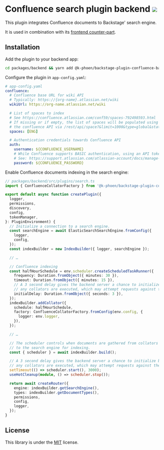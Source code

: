 # Confluence search plugin backend [![](https://img.shields.io/npm/v/@k-phoen/backstage-plugin-confluence-backend.svg)](https://www.npmjs.com/package/@k-phoen/backstage-plugin-confluence-backend)

This plugin integrates Confluence documents to Backstage' search engine.

It is used in combination with its [frontend counter-part](../search-confluence/).

## Installation

Add the plugin to your backend app:

```bash
cd packages/backend && yarn add @k-phoen/backstage-plugin-confluence-backend
```

Configure the plugin in `app-config.yaml`:

```yaml
# app-config.yaml
confluence:
  # Confluence base URL for wiki API
  # Typically: https://{org-name}.atlassian.net/wiki
  wikiUrl: https://org-name.atlassian.net/wiki

  # List of spaces to index
  # See https://confluence.atlassian.com/conf59/spaces-792498593.html
  # If missing or if empty, the list of spaces will be populated using
  # the confluence API via /rest/api/space?&limit=1000&type=global&status=current
  spaces: [ENG]

  # Authentication credentials towards Confluence API
  auth:
    username: ${CONFLUENCE_USERNAME}
    # While Confluence supports BASIC authentication, using an API token is preferred.
    # See: https://support.atlassian.com/atlassian-account/docs/manage-api-tokens-for-your-atlassian-account/
    password: ${CONFLUENCE_PASSWORD}
```

Enable Confluence documents indexing in the search engine:

```typescript
// packages/backend/src/plugins/search.ts
import { ConfluenceCollatorFactory } from '@k-phoen/backstage-plugin-confluence-backend';

export default async function createPlugin({
  logger,
  permissions,
  discovery,
  config,
  tokenManager,
}: PluginEnvironment) {
  // Initialize a connection to a search engine.
  const searchEngine = await ElasticSearchSearchEngine.fromConfig({
    logger,
    config,
  });
  const indexBuilder = new IndexBuilder({ logger, searchEngine });

  // …

  // Confluence indexing
  const halfHourSchedule = env.scheduler.createScheduledTaskRunner({
    frequency: Duration.fromObject({ minutes: 30 }),
    timeout: Duration.fromObject({ minutes: 15 }),
    // A 3 second delay gives the backend server a chance to initialize before
    // any collators are executed, which may attempt requests against the API.
    initialDelay: Duration.fromObject({ seconds: 3 }),
  });
  indexBuilder.addCollator({
    schedule: halfHourSchedule,
    factory: ConfluenceCollatorFactory.fromConfig(env.config, {
      logger: env.logger,
    }),
  });

  // …

  // The scheduler controls when documents are gathered from collators and sent
  // to the search engine for indexing.
  const { scheduler } = await indexBuilder.build();

  // A 3 second delay gives the backend server a chance to initialize before
  // any collators are executed, which may attempt requests against the API.
  setTimeout(() => scheduler.start(), 3000);
  useHotCleanup(module, () => scheduler.stop());

  return await createRouter({
    engine: indexBuilder.getSearchEngine(),
    types: indexBuilder.getDocumentTypes(),
    permissions,
    config,
    logger,
  });
}
```

## License

This library is under the [MIT](../../LICENSE) license.
